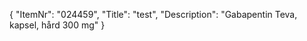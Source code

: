{
  "ItemNr": "024459",
  "Title": "test",
  "Description": "Gabapentin Teva, kapsel, hård 300 mg"
}
